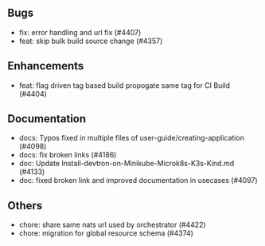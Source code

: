 ## Bugs
- fix: error handling and url fix (#4407)
- feat: skip bulk build source change (#4357)
## Enhancements
- feat: flag driven tag based build propogate same tag for CI Build  (#4404)
## Documentation
- docs: Typos fixed in multiple files of user-guide/creating-application (#4098)
- docs: fix broken links (#4186)
- doc: Update Install-devtron-on-Minikube-Microk8s-K3s-Kind.md (#4133)
- doc: fixed broken link and improved documentation in usecases (#4097)
## Others
- chore: share same nats url used by orchestrator (#4422)
- chore: migration for global resource schema (#4374)
